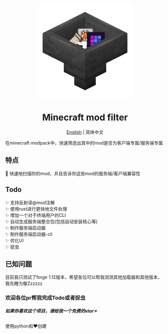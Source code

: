 <p align="center">
    <img src="./icon.png">
</p>

<h1 align="center">Minecraft mod filter</h1>
<p align="center"><a href="https://github.com/xy-cloud-cn/minecraft-mod-filter/blob/main/README.md">English</a> | 简体中文</p>

在minecraft modpack中，快速筛选出其中的mod是否为客户端专属/服务端专属
## 特点
👻 快速地扫描你的mod，并且告诉你这些mod的服务端/客户端兼容性
## Todo
✨ 支持反射读@mod注解  
✨ 使用rust进行更快地文件处理  
✨ 增加一个对于终端用户的CLI  
✨ 自动生成服务端整合包(包括自动安装核心等)  
✨ 制作服务端启动器  
✨ 制作服务端启动器-cli  
✨ 优化UI  
✨ 捉虫  
## 已知问题
目前我只测试了forge 1.12版本，希望各位可以帮我测测其他加载器和其他版本，我先睡为敬Zzzzzz
### 欢迎各位pr帮我完成Todo或者捉虫
##### 如果你喜欢这个项目，请给我一个免费的star⭐

使用python和❤️创建
